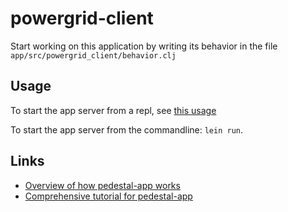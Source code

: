 # powergrid-client

Start working on this application by writing its behavior in the file
`app/src/powergrid_client/behavior.clj`


## Usage

To start the app server from a repl, see [this
usage](https://github.com/pedestal/pedestal/tree/master/app#usage)

To start the app server from the commandline: `lein run`.

## Links

* [Overview of how pedestal-app works](http://pedestal.io/documentation/application-overview/)
* [Comprehensive tutorial for pedestal-app](https://github.com/pedestal/app-tutorial)
